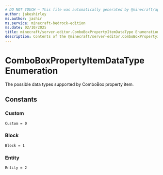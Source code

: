 ```yaml
---
# DO NOT TOUCH — This file was automatically generated by @minecraft/api-docs-generator, to report problems file an issue at https://github.com/Mojang/minecraft-scripting-libraries
author: jakeshirley
ms.author: jashir
ms.service: minecraft-bedrock-edition
ms.date: 02/10/2025
title: minecraft/server-editor.ComboBoxPropertyItemDataType Enumeration
description: Contents of the @minecraft/server-editor.ComboBoxPropertyItemDataType enumeration.
---
```

# ComboBoxPropertyItemDataType Enumeration

The possible data types supported by ComboBox property item.

## Constants
### **Custom**
`Custom = 0`
### **Block**
`Block = 1`
### **Entity**
`Entity = 2`
